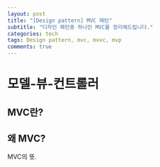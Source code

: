 ```yaml
---
layout: post
title: "[Design pattern] MVC 패턴"
subtitle: "디자인 패턴중 하나인 MVC를 정리해드립니다."
categories: tech
tags: Design pattern, mvc, mvvc, mvp
comments: true
---
```


모델-뷰-컨트롤러
===============

MVC란?
-------------

## 왜 MVC?

MVC의 뜻. 